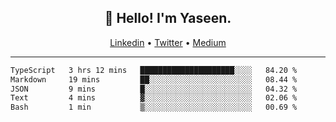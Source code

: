 <h2 align="center">👋 Hello! I'm Yaseen.</h2>
<p align="center">
  <a href="https://www.linkedin.com/in/yaseenkc/">Linkedin</a> •
  <a href="https://twitter.com/yaseeenkc">Twitter</a> •
  <a href="https://medium.com/@yaseen-kc">Medium</a>
</p>


<!--- 🔭 I’m currently working at []() as an  -->
<!--- - 💬 Ask me about **Javascript, React and Git** -->
<!--- - 📫 How to reach me: [@kc.yaseen](https://instagram.com/kc.yaseen) on Instagram -->
<!--- - ⚡ Fun fact: Big Fan of the :zap: emoji -->

-------

<!--START_SECTION:waka-->

```txt
TypeScript   3 hrs 12 mins   █████████████████████░░░░   84.20 %
Markdown     19 mins         ██░░░░░░░░░░░░░░░░░░░░░░░   08.44 %
JSON         9 mins          █░░░░░░░░░░░░░░░░░░░░░░░░   04.32 %
Text         4 mins          ▓░░░░░░░░░░░░░░░░░░░░░░░░   02.06 %
Bash         1 min           ▒░░░░░░░░░░░░░░░░░░░░░░░░   00.69 %
```

<!--END_SECTION:waka-->
